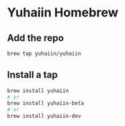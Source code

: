 # Yuhaiin Homebrew

## Add the repo

```bash
brew tap yuhaiin/yuhaiin
```

## Install a tap

```bash
brew install yuhaiin
# or
brew install yuhaiin-beta
# or
brew install yuhaiin-dev
```

